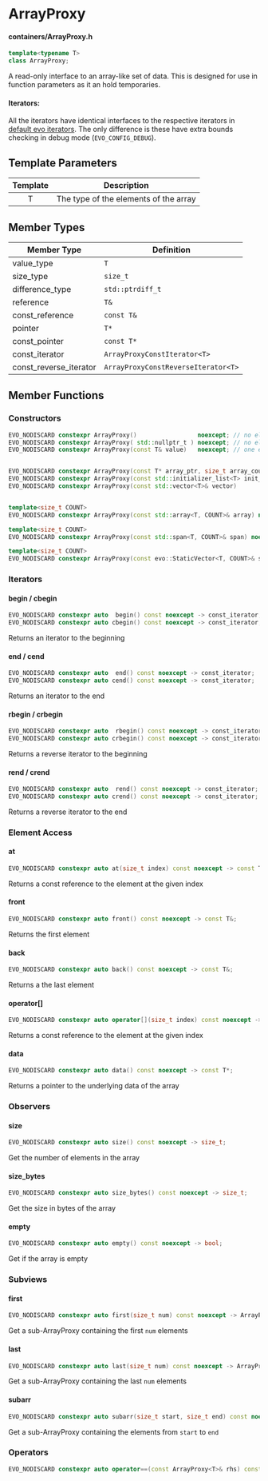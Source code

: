 # ArrayProxy
#### containers/ArrayProxy.h

```C++
template<typename T>
class ArrayProxy;
```

A read-only interface to an array-like set of data. This is designed for use in function parameters as it an hold temporaries.


#### Iterators:
All the iterators have identical interfaces to the respective iterators in [default evo iterators](iterators.md). The only difference is these have extra bounds checking in debug mode (`EVO_CONFIG_DEBUG`).



## Template Parameters

| Template | Description                           |
|:--------:|---------------------------------------|
|    T	   | The type of the elements of the array |


## Member Types

| Member Type              | Definition                          |
|--------------------------|-------------------------------------|
| value_type               | `T`                                 |
| size_type                | `size_t`                            |
| difference_type          | `std::ptrdiff_t`                    |
| reference                | `T&`                                |
| const_reference          | `const T&`                          |
| pointer                  | `T*`                                |
| const_pointer            | `const T*`                          |
| const_iterator           | `ArrayProxyConstIterator<T>`        |
| const_reverse_iterator   | `ArrayProxyConstReverseIterator<T>` |


## Member Functions

### Constructors
```C++
EVO_NODISCARD constexpr ArrayProxy()                 noexcept; // no elements
EVO_NODISCARD constexpr ArrayProxy( std::nullptr_t ) noexcept; // no elements
EVO_NODISCARD constexpr ArrayProxy(const T& value)   noexcept; // one elements


EVO_NODISCARD constexpr ArrayProxy(const T* array_ptr, size_t array_count)   noexcept;
EVO_NODISCARD constexpr ArrayProxy(const std::initializer_list<T> init_list) noexcept;
EVO_NODISCARD constexpr ArrayProxy(const std::vector<T>& vector)             noexcept;


template<size_t COUNT>
EVO_NODISCARD constexpr ArrayProxy(const std::array<T, COUNT>& array) noexcept;

template<size_t COUNT>
EVO_NODISCARD constexpr ArrayProxy(const std::span<T, COUNT>& span) noexcept;

template<size_t COUNT>
EVO_NODISCARD constexpr ArrayProxy(const evo::StaticVector<T, COUNT>& static_vector) noexcept;
```

### Iterators

#### begin / cbegin
```C++
EVO_NODISCARD constexpr auto  begin() const noexcept -> const_iterator;
EVO_NODISCARD constexpr auto cbegin() const noexcept -> const_iterator;
```
Returns an iterator to the beginning


#### end / cend
```C++
EVO_NODISCARD constexpr auto  end() const noexcept -> const_iterator;
EVO_NODISCARD constexpr auto cend() const noexcept -> const_iterator;
```
Returns an iterator to the end


#### rbegin / crbegin
```C++
EVO_NODISCARD constexpr auto  rbegin() const noexcept -> const_iterator;
EVO_NODISCARD constexpr auto crbegin() const noexcept -> const_iterator;
```
Returns a reverse iterator to the beginning


#### rend / crend
```C++
EVO_NODISCARD constexpr auto  rend() const noexcept -> const_iterator;
EVO_NODISCARD constexpr auto crend() const noexcept -> const_iterator;
```
Returns a reverse iterator to the end



### Element Access

#### at 
```C++
EVO_NODISCARD constexpr auto at(size_t index) const noexcept -> const T&;
```
Returns a const reference to the element at the given index


#### front
```C++
EVO_NODISCARD constexpr auto front() const noexcept -> const T&;
```
Returns the first element


#### back
```C++
EVO_NODISCARD constexpr auto back() const noexcept -> const T&;
```
Returns a the last element


#### operator[] 
```C++
EVO_NODISCARD constexpr auto operator[](size_t index) const noexcept -> const T&;
```
Returns a const reference to the element at the given index


#### data
```C++
EVO_NODISCARD constexpr auto data() const noexcept -> const T*;
```
Returns a pointer to the underlying data of the array




### Observers

#### size
```C++
EVO_NODISCARD constexpr auto size() const noexcept -> size_t;
```
Get the number of elements in the array


#### size_bytes
```C++
EVO_NODISCARD constexpr auto size_bytes() const noexcept -> size_t;
```
Get the size in bytes of the array


#### empty
```C++
EVO_NODISCARD constexpr auto empty() const noexcept -> bool;
```
Get if the array is empty


### Subviews

#### first
```C++
EVO_NODISCARD constexpr auto first(size_t num) const noexcept -> ArrayProxy<T>;
```
Get a sub-ArrayProxy containing the first `num` elements


#### last
```C++
EVO_NODISCARD constexpr auto last(size_t num) const noexcept -> ArrayProxy<T>;
```
Get a sub-ArrayProxy containing the last `num` elements


#### subarr
```C++
EVO_NODISCARD constexpr auto subarr(size_t start, size_t end) const noexcept -> ArrayProxy<T>;
```
Get a sub-ArrayProxy containing the elements from `start` to `end`


### Operators
```C++
EVO_NODISCARD constexpr auto operator==(const ArrayProxy<T>& rhs) const -> bool;
```


